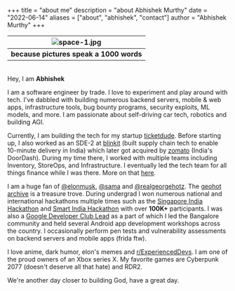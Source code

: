 +++
title = "about me"
description = "about Abhishek Murthy"
date = "2022-06-14"
aliases = ["about", "abhishek", "contact"]
author = "Abhishek Murthy"
+++

|        ![space-1.jpg](./setup.jpg)         |
| :----------------------------------------: |
| <b>because pictures speak a 1000 words</b> |

\
Hey, I am **Abhishek**

I am a software engineer by trade. I love to experiment and play around with tech. I've dabbled with building numerous backend servers, mobile & web apps, infrastructure tools, bug bounty programs, security exploits, ML models, and more. I am passionate about self-driving car tech, robotics and building AGI.

Currently, I am building the tech for my startup [ticketdude](https://ticketdude.app/). Before starting up, I also worked as an SDE-2 at [blinkit](https://blinkit.com/) (built supply chain tech to enable 10-minute delivery in India) which later got acquired by [zomato](https://www.zomato.com/) (India's DoorDash). During my time there, I worked with multiple teams including Inventory, StoreOps, and Infrastructure. I eventually led the tech team for all things finance while I was there. More on that [here](https://blinkit.com/blog/first-12-months-blinkit-abhishek-m).

I am a huge fan of [@elonmusk](https://twitter.com/elonmusk), [@sama](https://twitter.com/sama) and [@realgeorgehotz](https://twitter.com/realgeorgehotz). The [geohot archive](https://www.youtube.com/@geohotarchive) is a treasure trove. During undergrad I won numerous national and international hackathons multiple times such as the [Singapore India Hackathon](https://singaporeindiahackathon.com/) and [Smart India Hackathon](https://www.sih.gov.in/) with over **100K+** participants. I was also a [Google Developer Club Lead](https://developers.google.com/community/gdsc) as a part of which I led the Bangalore community and held several Android app development workshops across the country. I occasionally perform pen tests and vulnerability assessments on backend servers and mobile apps (frida ftw).

I love anime, dark humor, elon's memes and [r/ExperiencedDevs](https://www.reddit.com/r/ExperiencedDevs/). I am one of the proud owners of an Xbox series X. My favorite games are Cyberpunk 2077 (doesn't deserve all that hate) and RDR2.

We're another day closer to building God, have a great day.
